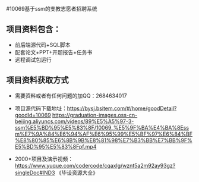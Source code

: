 #10069基于ssm的支教志愿者招聘系统

## 项目资料包含：
* 前后端源代码+SQL脚本
* 配套论文+PPT+开题报告+任务书
* 远程调试包运行

## 项目资料获取方式
* 需要资料或者有任何问题的加QQ：2684634017

* 项目源代码下载地址：https://bysj.bsitem.com/#/home/goodDetail?goodId=10069
https://graduation-images.oss-cn-beijing.aliyuncs.com/videos/89%E5%A5%97-3-ssm%E5%BD%95%E5%83%8F/10069_%E5%9F%BA%E4%BA%8Essm%E7%9A%84%E6%94%AF%E6%95%99%E5%BF%97%E6%84%BF%E8%80%85%E6%8B%9B%E8%81%98%E7%B3%BB%E7%BB%9F%E5%BD%95%E5%83%8Fpf.mp4





* 2000+项目及演示视频：https://www.yuque.com/codercode/cqaxlg/wznt5a2m92ay93gz?singleDoc#lND3 《毕设资源大全》
